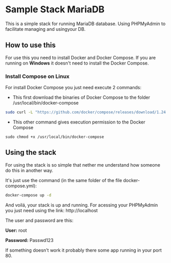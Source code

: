 # Sample Stack MariaDB

This is a simple stack for running MariaDB database. Using PHPMyAdmin to facilitate managing and usingyour DB.

## How to use this

For use this you need to install Docker and Docker Compose. If you are running on **Windows** it doesn't need to install the Docker Compose.

### Install Compose on Linux

For install Docker Compose you just need execute 2 commands:

- This first download the binaries of Docker Compose to the folder /usr/local/bin/docker-compose

```bash
sudo curl -L "https://github.com/docker/compose/releases/download/1.24.1/docker-compose-$(uname -s)-$(uname -m)" -o /usr/local/bin/docker-compose
```

- This other command gives execution permission to the Docker Compose

```
sudo chmod +x /usr/local/bin/docker-compose
```

## Using the stack

For using the stack is so simple that nether me understand how someone do this in another way.

It's just use the command (in the same folder of the file docker-compose.yml):

```bash
docker-compose up -d
```

And voilá, your stack is up and running. For acessing your PHPMyAdmin you just need using the link: http://localhost

The user and password are this:

**User:** root

**Password:** Passwd123

If something doesn't work it probably there some app running in your port 80.
